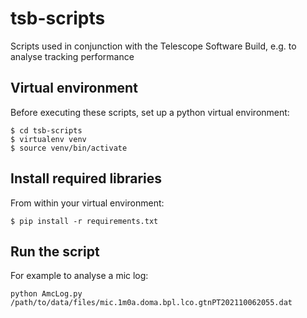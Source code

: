 # tsb-scripts
Scripts used in conjunction with the Telescope Software Build, e.g. to analyse tracking performance

## Virtual environment

Before executing these scripts, set up a python virtual environment:

```
$ cd tsb-scripts
$ virtualenv venv
$ source venv/bin/activate
```
## Install required libraries

From within your virtual environment:
```
$ pip install -r requirements.txt
```

## Run the script

For example to analyse a mic log:
```
python AmcLog.py /path/to/data/files/mic.1m0a.doma.bpl.lco.gtnPT202110062055.dat
```


